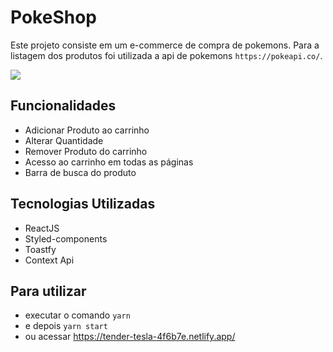 # PokeShop

Este projeto consiste em um e-commerce de compra de pokemons. Para a listagem dos produtos foi utilizada a api de pokemons `https://pokeapi.co/`. 

![](simulacao.gif)




## Funcionalidades 
  * Adicionar Produto ao carrinho
  * Alterar Quantidade
  * Remover Produto do carrinho
  * Acesso ao carrinho em todas as páginas
  * Barra de busca do produto
  
## Tecnologias Utilizadas
  * ReactJS
  * Styled-components
  * Toastfy
  * Context Api

## Para utilizar 
 * executar o comando `yarn`
 * e depois `yarn start`
 * ou acessar https://tender-tesla-4f6b7e.netlify.app/




